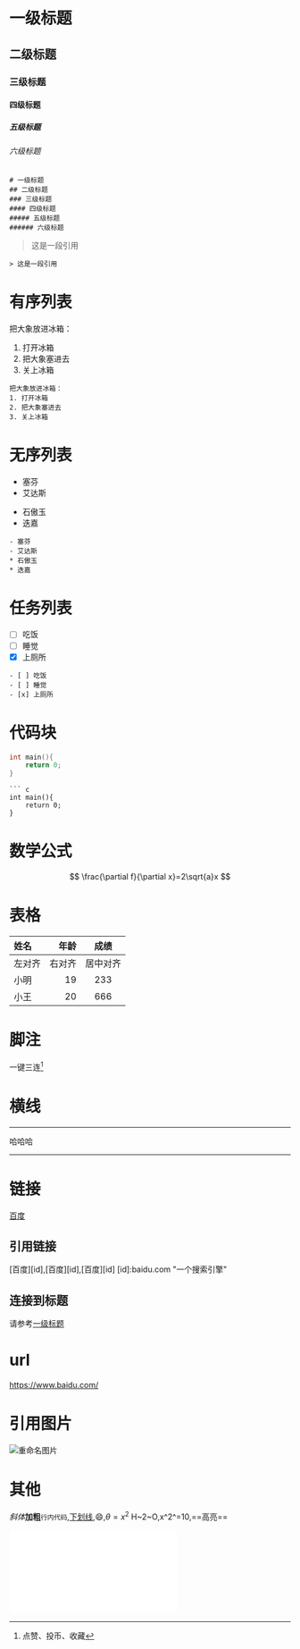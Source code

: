 # 一级标题
## 二级标题
### 三级标题
#### 四级标题
##### 五级标题
###### 六级标题

```
# 一级标题
## 二级标题
### 三级标题
#### 四级标题
##### 五级标题
###### 六级标题
```

> 这是一段引用 

```
> 这是一段引用 
```

# 有序列表
把大象放进冰箱：
1. 打开冰箱
2. 把大象塞进去
3. 关上冰箱

```
把大象放进冰箱：
1. 打开冰箱
2. 把大象塞进去
3. 关上冰箱
```

# 无序列表
- 塞芬
- 艾达斯
* 石傲玉
* 迭嘉

```
- 塞芬
- 艾达斯
* 石傲玉
* 迭嘉
```

# 任务列表
- [ ] 吃饭
- [ ] 睡觉
- [x] 上厕所

```
- [ ] 吃饭
- [ ] 睡觉
- [x] 上厕所
```

# 代码块
``` c
int main(){
    return 0;
}
```

```
``` c
int main(){
    return 0;
}
```


# 数学公式
$$
\frac{\partial f}{\partial x}=2\sqrt{a}x
$$

# 表格
|姓名|年龄|成绩 |
|:---|---:|:---:|
|左对齐|右对齐|居中对齐|
|小明|19|233|
|小王|20|666|

# 脚注
一键三连[^三连]

[^三连]:点赞、投币、收藏

# 横线

---
哈哈哈

---

# 链接
[百度](baidu.com "一个搜索引擎")
## 引用链接
[百度][id],[百度][id],[百度][id]
[id]:baidu.com "一个搜索引擎"
## 连接到标题
请参考[一级标题](#一级标题)

# url
https://www.baidu.com/

# 引用图片
![重命名图片](https://www.baidu.com/img/PCtm_d9c8750bed0b3c7d089fa7d55720d6cf.png "百度搜索")

# 其他
*斜体***加粗**`行内代码`,<u>下划线</u>,:smile:,$\theta=x^2$
H~2~O,x^2^=10,==高亮==

<iframe src="//player.bilibili.com/player.html?aid=327623069&bvid=BV1JA411h7Gw&cid=171385214&page=1" scrolling="no" border="0" frameborder="no" framespacing="0" allowfullscreen="true"> </iframe>
